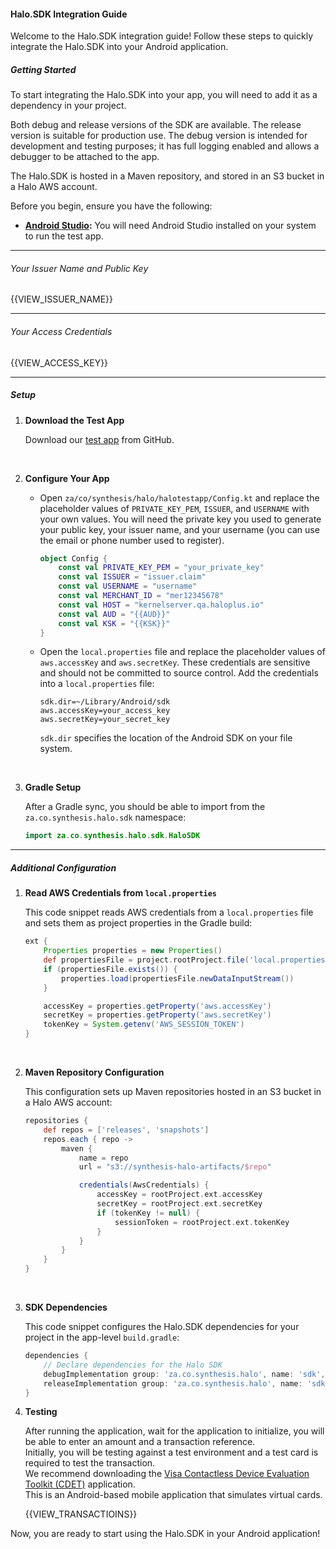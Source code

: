 #### Halo.SDK Integration Guide

Welcome to the Halo.SDK integration guide! Follow these steps to quickly integrate the Halo.SDK into your Android application.

##### Getting Started

To start integrating the Halo.SDK into your app, you will need to add it as a dependency in your project.

Both debug and release versions of the SDK are available. The release version is suitable for production use. The debug version is intended for development and testing purposes; it has full logging enabled and allows a debugger to be attached to the app.

The Halo.SDK is hosted in a Maven repository, and stored in an S3 bucket in a Halo AWS account.

Before you begin, ensure you have the following:

- **<a href="https://developer.android.com/studio" target="_blank">Android Studio</a>:** You will need Android Studio installed on your system to run the test app.

---

###### Your Issuer Name and Public Key

{{VIEW_ISSUER_NAME}}

---

###### Your Access Credentials

{{VIEW_ACCESS_KEY}}

---

##### Setup

1. **Download the Test App**

    Download our <a href="https://github.com/halo-dot/test_app-android_sdk" target="_blank">test app</a> from GitHub.

<br/>

2. **Configure Your App**

    - Open `za/co/synthesis/halo/halotestapp/Config.kt` and replace the placeholder values of `PRIVATE_KEY_PEM`, `ISSUER`, and `USERNAME` with your own values. You will need the private key you used to generate your public key, your issuer name, and your username (you can use the email or phone number used to register).

        ```kotlin
        object Config {
            const val PRIVATE_KEY_PEM = "your_private_key"
            const val ISSUER = "issuer.claim"
            const val USERNAME = "username"
            const val MERCHANT_ID = "mer12345678"
            const val HOST = "kernelserver.qa.haloplus.io"
            const val AUD = "{{AUD}}"
            const val KSK = "{{KSK}}"
        }
        ```

    - Open the `local.properties` file and replace the placeholder values of `aws.accessKey` and `aws.secretKey`. These credentials are sensitive and should not be committed to source control. Add the credentials into a `local.properties` file:

        ```properties
        sdk.dir=~/Library/Android/sdk
        aws.accessKey=your_access_key
        aws.secretKey=your_secret_key
        ```

        `sdk.dir` specifies the location of the Android SDK on your file system.

<br/>

3. **Gradle Setup**

    After a Gradle sync, you should be able to import from the `za.co.synthesis.halo.sdk` namespace:

    ```kotlin
    import za.co.synthesis.halo.sdk.HaloSDK
    ```

---

##### Additional Configuration

1. **Read AWS Credentials from `local.properties`**

    This code snippet reads AWS credentials from a `local.properties` file and sets them as project properties in the Gradle build:

    ```gradle
    ext {
        Properties properties = new Properties()
        def propertiesFile = project.rootProject.file('local.properties')
        if (propertiesFile.exists()) {
            properties.load(propertiesFile.newDataInputStream())
        }

        accessKey = properties.getProperty('aws.accessKey')
        secretKey = properties.getProperty('aws.secretKey')
        tokenKey = System.getenv('AWS_SESSION_TOKEN')
    }
    ```
<br/>

2. **Maven Repository Configuration**

    This configuration sets up Maven repositories hosted in an S3 bucket in a Halo AWS account:

    ```gradle
    repositories {
        def repos = ['releases', 'snapshots']
        repos.each { repo ->
            maven {
                name = repo
                url = "s3://synthesis-halo-artifacts/$repo"

                credentials(AwsCredentials) {
                    accessKey = rootProject.ext.accessKey
                    secretKey = rootProject.ext.secretKey
                    if (tokenKey != null) {
                        sessionToken = rootProject.ext.tokenKey
                    }
                }
            }
        }
    }
    ```
<br/>

3. **SDK Dependencies**

    This code snippet configures the Halo.SDK dependencies for your project in the app-level `build.gradle`:

    ```gradle
    dependencies {
        // Declare dependencies for the Halo SDK
        debugImplementation group: 'za.co.synthesis.halo', name: 'sdk', version: '2.1.26-debug'
        releaseImplementation group: 'za.co.synthesis.halo', name: 'sdk', version: '2.1.26'
    }
    ```
4. **Testing**

   After running the application, wait for the application to initialize, you will be able to enter an amount and a transaction reference.<br/>
   Initially, you will be testing against a test environment and a test card is required to test the transaction.<br/>
   We recommend downloading the <a href="https://apkpure.com/visa-mobile-cdet/com.visa.app.cdet" target="_blank">Visa Contactless Device Evaluation Toolkit (CDET)</a> application.<br/>
   This is an Android-based mobile application that simulates virtual cards.

    {{VIEW_TRANSACTIOINS}}
    
Now, you are ready to start using the Halo.SDK in your Android application!
